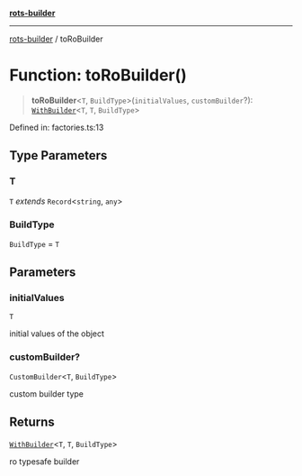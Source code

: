 [**rots-builder**](../README.md)

***

[rots-builder](../globals.md) / toRoBuilder

# Function: toRoBuilder()

> **toRoBuilder**\<`T`, `BuildType`\>(`initialValues`, `customBuilder`?): [`WithBuilder`](../type-aliases/WithBuilder.md)\<`T`, `T`, `BuildType`\>

Defined in: factories.ts:13

## Type Parameters

### T

`T` *extends* `Record`\<`string`, `any`\>

### BuildType

`BuildType` = `T`

## Parameters

### initialValues

`T`

initial values of the object

### customBuilder?

`CustomBuilder`\<`T`, `BuildType`\>

custom builder type

## Returns

[`WithBuilder`](../type-aliases/WithBuilder.md)\<`T`, `T`, `BuildType`\>

ro typesafe builder
